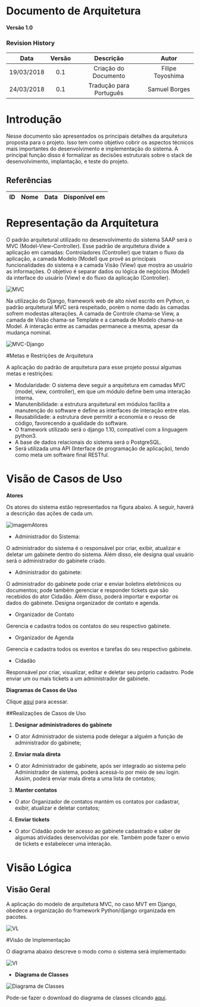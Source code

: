 # Documento de Arquitetura

**Versão 1.0**

### Revision History
| Data | Versão | Descrição | Autor |
|  :-: |   :-:  |    :-:    |  :-:  |
|19/03/2018| 0.1 | Criação do Documento| Filipe Toyoshima|
|24/03/2018| 0.1 | Tradução para Português| Samuel Borges|

# Introdução

Nesse documento são apresentados os principais detalhes da arquitetura proposta para o projeto. Isso tem como objetivo cobrir os aspectos técnicos mais importantes do desenvolvimento e implementação do sistema. A principal função disso é formalizar as decisões estruturais sobre o stack de desenvolvimento, implantação, e teste do projeto.

## Referências

|**ID**|**Nome**|**Data**|**Disponível em**|
| :---: | --- | --- | --- |



# Representação da Arquitetura

O padrão arquitetural utilizado no desenvolvimento do sistema SAAP será o MVC (Model-View-Controller). Esse padrão de arquitetura divide a aplicação em camadas: Controladores (Controller) que tratam o fluxo da aplicação, a camada Modelo (Model) que provê as principais funcionalidades do sistema e a camada Visão (View) que mostra ao usuário as informações. O objetivo é separar dados ou lógica de negócios (Model) da interface do usuário (View) e do fluxo da aplicação (Controller).


![MVC](http://i.imgur.com/bggVjec.png)


Na utilização do Django, framework web de alto nível escrito em Python, o padrão arquitetural MVC será respeitado, porém o nome dado às camadas sofrem modestas alterações. A camada de Controle chama-se View, a camada de Visão chama-se Template e a camada de Modelo chama-se Model. A interação entre as camadas permanece a mesma, apesar da mudança nominal.  


![MVC-Django](https://2.bp.blogspot.com/-Q0ERCQLUfdU/V8r7RUQLryI/AAAAAAAABaE/oaQo_TmYfW4sYHjEx2P-WCrnZNOcm_wEwCLcB/s640/DjangoGeneral.png)


#Metas e Restrições de Arquitetura

A aplicação do padrão de arquitetura para esse projeto possui algumas metas e restrições:

* Modularidade: O sistema deve seguir a arquitetura em camadas MVC (model, view, controller), em que um módulo define bem uma interação interna.
* Manutenibilidade: a estrutura arquitetural em módulos facilita a manutenção do software e define as interfaces de interação entre elas.
* Reusabilidade: a estrutura deve permitir a economia e o reuso de código, favorecendo a qualidade do software.
* O framework utilizado será o django 1.10, compatível com a linguagem python3.
* A base de dados relacionais do sistema será o PostgreSQL.
* Será utilizada uma API (Interface de programação de aplicação), tendo como meta um software final RESTful.

# Visão de Casos de Uso

**Atores**

Os atores do sistema estão representados na figura abaixo. A seguir, haverá a descrição das ações de cada um.

![imagemAtores](http://i.imgur.com/HQ5TtTc.png)

* Administrador do Sistema:

O administrador do sistema é o responsável por criar, exibir, atualizar e deletar um gabinete dentro do sistema. Além disso, ele designa qual usuário será o administrador do gabinete criado.

* Administrador do gabinete:

O administrador do gabinete pode criar e enviar boletins eletrônicos ou documentos; pode também gerenciar e responder tickets que são recebidos do ator Cidadão. Além disso, poderá importar e exportar os dados do gabinete. Designa organizador de contato e agenda.

* Organizador de Contato

Gerencia e cadastra todos os contatos do seu respectivo gabinete.

* Organizador de Agenda

Gerencia e cadastra todos os eventos e tarefas do seu respectivo gabinete.

* Cidadão

Responsável por criar, visualizar, editar e deletar seu próprio cadastro. Pode enviar um ou mais tickets a um administrador de gabinete.

**Diagramas de Casos de Uso**

Clique [aqui](https://github.com/fga-gpp-mds/2016.2-SAAP/wiki/Diagrama-de-Casos-de-Uso) para acessar.

##Realizações de Casos de Uso

1. **Designar administradores do gabinete**

* O ator Administrador de sistema pode delegar a alguém a função de administrador do gabinete;

2. **Enviar mala direta**

* O ator Administrador de gabinete, após ser integrado ao sistema pelo Administrador de sistema, poderá acessá-lo por meio de seu login. Assim, poderá enviar mala direta a uma lista de contatos;

3. **Manter contatos**

* O ator Organizador de contatos mantém os contatos por cadastrar, exibir, atualizar e deletar contatos;

4. **Enviar tickets**

* O ator Cidadão pode ter acesso ao gabinete cadastrado e saber de algumas atividades desenvolvidas por ele. Também pode fazer o envio de tickets e estabelecer uma interação.

# Visão Lógica

## Visão Geral

A aplicação do modelo de arquitetura MVC, no caso MVT em Django, obedece a organização do framework Python/django organizada em pacotes.

![VL](http://i.imgur.com/vUfAbhp.png)


#Visão de Implementação

O diagrama abaixo descreve o modo como o sistema será implementado:

![VI](http://i.imgur.com/naHkKZj.jpg)

* **Diagrama de Classes**

![Diagrama de Classes](http://i.imgur.com/GvFTz1Rg.png)

Pode-se fazer o download do diagrama de classes clicando [aqui](http://i.imgur.com/GvFTz1Rg.png).
